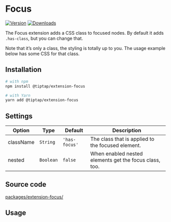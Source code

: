 # Focus
[![Version](https://img.shields.io/npm/v/@tiptap/extension-focus.svg?label=version)](https://www.npmjs.com/package/@tiptap/extension-focus)
[![Downloads](https://img.shields.io/npm/dm/@tiptap/extension-focus.svg)](https://npmcharts.com/compare/@tiptap/extension-focus?minimal=true)

The Focus extension adds a CSS class to focused nodes. By default it adds `.has-class`, but you can change that.

Note that it’s only a class, the styling is totally up to you. The usage example below has some CSS for that class.

## Installation
```bash
# with npm
npm install @tiptap/extension-focus

# with Yarn
yarn add @tiptap/extension-focus
```

## Settings
| Option    | Type      | Default       | Description                                            |
| --------- | --------- | ------------- | ------------------------------------------------------ |
| className | `String`  | `'has-focus'` | The class that is applied to the focused element.      |
| nested    | `Boolean` | `false`        | When enabled nested elements get the focus class, too. |

## Source code
[packages/extension-focus/](https://github.com/ueberdosis/tiptap-next/blob/main/packages/extension-focus/)

## Usage
<demo name="Extensions/Focus" highlight="12,34-37" />
